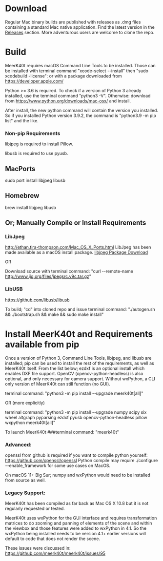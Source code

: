 # Download
Regular Mac binary builds are published with releases as .dmg files containing a standard Mac native application. Find the latest version in the [Releases](https://github.com/meerk40t/meerk40t/releases) section. More adventurous users are welcome to clone the repo.      

# Build
MeerK40t requires macOS Command Line Tools to be installed. Those can be installed with terminal command "xcode-select --install" then "sudo xcodebuild -license"; or with a package downloaded from https://developer.apple.com/ 

Python >= 3.6 is required. To check if a version of Python 3 already installed, use the terminal command "python3 -V". Otherwise: download from https://www.python.org/downloads/mac-osx/ and install. 

After install, the new python command will contain the version you installed. So if you installed Python version 3.9.2, the command is "python3.9 -m pip list" and the like.
### Non-pip Requirements
libjpeg is required to install Pillow.

libusb is required to use pyusb.

## MacPorts
sudo port install libjpeg libusb
## Homebrew
brew install libjpeg libusb
## Or; Manually Compile or Install Requirements
### LibJpeg
http://ethan.tira-thompson.com/Mac_OS_X_Ports.html LibJpeg has been made available as a macOS install package. 
[libjpeg Package Download](http://ethan.tira-thompson.com/Mac_OS_X_Ports_files/libjpeg%20%28universal%29.dmg)

OR

Download source with terminal command: "curl --remote-name http://www.ijg.org/files/jpegsrc.v9c.tar.gz"

### LibUSB
https://github.com/libusb/libusb

To build; "cd" into cloned repo and issue terminal command: "./autogen.sh && ./bootstrap.sh && make && sudo make install"

# Install MeerK40t and Requirements available from pip
Once a version of Python 3, Command Line Tools, libjpeg, and libusb are installed; pip can be used to install the rest of the requirements, as well as MeerK40t itself. From the list below; ezdxf is an optional install which enables DXF file support. OpenCV (opencv-python-headless) is also optional, and only necessary for camera support. Without wxPython, a CLI only version of MeerK40t can still function (no GUI).

terminal command: "python3 -m pip install --upgrade meerk40t[all]"

OR (more explicitly)

terminal command: "python3 -m pip install --upgrade numpy scipy six wheel altgraph pyparsing ezdxf pyusb opencv-python-headless pillow wxpython meerk40t[all]"

To launch MeerK40t ###terminal command: "meerk40t"


### Advanced:
openssl from github is required if you want to compile python yourself: https://github.com/openssl/openssl Python compile may require ./configure --enable_framework for some use cases on MacOS.

On macOS 11+ Big Sur; numpy and wxPython would need to be installed from source as well. 

### Legacy Support:

MeerK40t has been compiled as far back as Mac OS X 10.8 but it is not regularly requested or tested.

MeerK40t uses wxPython for the GUI interface and requires transformation matrices to do zooming and panning of elements of the scene and within the viewbox and those features were added to wxPython in 4.1. So the wxPython being installed needs to be version 4.1+ earlier versions will default to code that does not render the scene.

These issues were discussed in:
https://github.com/meerk40t/meerk40t/issues/95